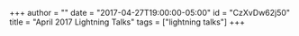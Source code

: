 +++
author = ""
date = "2017-04-27T19:00:00-05:00"
id = "CzXvDw62j50"
title = "April 2017 Lightning Talks"
tags = ["lightning talks"]
+++

